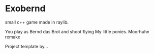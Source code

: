 # Exobernd
small c++ game made in raylib.

You play as Bernd das Brot and shoot flying My little ponies.
Moorhuhn remake

Project template by...
